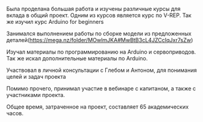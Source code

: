 Была проделана большая работа и изучены различные курсы для вклада в общий проект. Одним из курсов является курс по V-REP.  Так же изучил курс Arduino for beginners

Занимался выполнением работы по сборке модели из предложенных деталей(https://mega.nz/folder/MOwlmJKA#MwBtB3cL4JZCcIqJxr7sZw)

Изучал материалы по программированию на Arduino и сервоприводов. Так же искал дополнительные материалы по Arduino.

Участвовал в личной консультации с Глебом и Антоном, для понимания целей и задач проекта

Помимо прочего, принимал участие в вебинаре с капитаном, а также с участниками проекта. 

Общее время, затраченное на проект, составляет 65 академических часов.

